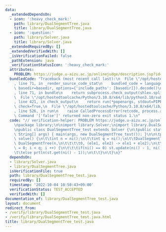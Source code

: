 ```yaml
---
data:
  _extendedDependsOn:
  - icon: ':heavy_check_mark:'
    path: library/DualSegmentTree.java
    title: library/DualSegmentTree.java
  - icon: ':question:'
    path: library/Solver.java
    title: library/Solver.java
  _extendedRequiredBy: []
  _extendedVerifiedWith: []
  _isVerificationFailed: false
  _pathExtension: java
  _verificationStatusIcon: ':heavy_check_mark:'
  attributes:
    PROBLEM: https://judge.u-aizu.ac.jp/onlinejudge/description.jsp?id=DSL_2_E
  bundledCode: "Traceback (most recent call last):\n  File \"/opt/hostedtoolcache/Python/3.10.8/x64/lib/python3.10/site-packages/onlinejudge_verify/documentation/build.py\"\
    , line 71, in _render_source_code_stat\n    bundled_code = language.bundle(stat.path,\
    \ basedir=basedir, options={'include_paths': [basedir]}).decode()\n  File \"/opt/hostedtoolcache/Python/3.10.8/x64/lib/python3.10/site-packages/onlinejudge_verify/languages/user_defined.py\"\
    , line 71, in bundle\n    return subprocess.check_output(shlex.split(command))\n\
    \  File \"/opt/hostedtoolcache/Python/3.10.8/x64/lib/python3.10/subprocess.py\"\
    , line 421, in check_output\n    return run(*popenargs, stdout=PIPE, timeout=timeout,\
    \ check=True,\n  File \"/opt/hostedtoolcache/Python/3.10.8/x64/lib/python3.10/subprocess.py\"\
    , line 526, in run\n    raise CalledProcessError(retcode, process.args,\nsubprocess.CalledProcessError:\
    \ Command '['false']' returned non-zero exit status 1.\n"
  code: "// verification-helper: PROBLEM https://judge.u-aizu.ac.jp/onlinejudge/description.jsp?id=DSL_2_E\n\
    \npackage library;\n\nimport library.Solver;\nimport library.DualSegmentTree;\n\
    \npublic class DualSegmentTree_test extends Solver {\n\tpublic static void main(final\
    \ String[] args) { main(args, new DualSegmentTree_test()); }\n\n\tpublic void\
    \ solve() {\n\t\tint n = ni();\n\t\tint q = ni();\n\t\tDualSegmentTree st = new\
    \ DualSegmentTree(n,\n\t\t\t\t0, (ele1, ele2) -> ele1 + ele2);\n\t\tfor(int i\
    \ = 0; i < q; i ++) {\n\t\t\tif(ni() == 0) st.update(ni() - 1, ni(), nl());\n\t\
    \t\telse prtln(st.get(ni() - 1));\n\t\t}\n\t}\n}"
  dependsOn:
  - library/Solver.java
  - library/DualSegmentTree.java
  isVerificationFile: true
  path: library/DualSegmentTree_test.java
  requiredBy: []
  timestamp: '2022-10-04 10:50:43+09:00'
  verificationStatus: TEST_ACCEPTED
  verifiedWith: []
documentation_of: library/DualSegmentTree_test.java
layout: document
redirect_from:
- /verify/library/DualSegmentTree_test.java
- /verify/library/DualSegmentTree_test.java.html
title: library/DualSegmentTree_test.java
---
```

